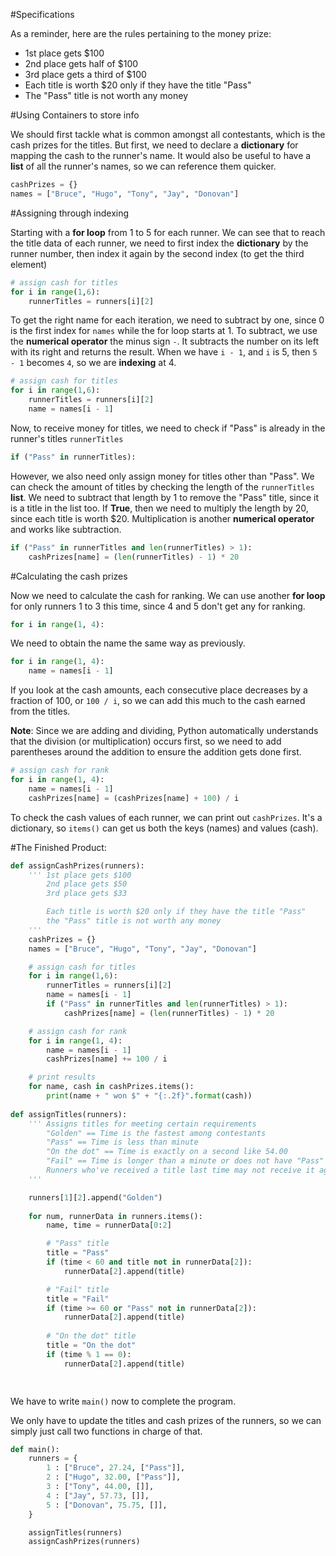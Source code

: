 <!--title={Assigning Cash Prizes}-->
<!--badges={Python:30}-->
<!--concepts={If Statements.md,Numerical Operators.md,For Loops.md,2D Lists.md, Indexing Lists.md}-->

#Specifications

As a reminder, here are the rules pertaining to the money prize:

- 1st place gets $100
- 2nd place gets half of $100
- 3rd place gets a third of $100
- Each title is worth $20 only if they have the title "Pass"
- The "Pass" title is not worth any money

#Using Containers to store info

We should first tackle what is common amongst all contestants, which is the cash prizes for the titles. But first, we need to declare a **dictionary** for mapping the cash to the runner's name. It would also be useful to have a **list** of all the runner's names, so we can reference them quicker.

```python
cashPrizes = {}
names = ["Bruce", "Hugo", "Tony", "Jay", "Donovan"]
```

#Assigning through indexing

Starting with a **for loop** from 1 to 5 for each runner. We can see that to reach the title data of each runner, we need to first index the **dictionary** by the runner number, then index it again by the second index (to get the third element)

```python
# assign cash for titles
for i in range(1,6):
    runnerTitles = runners[i][2]
```

To get the right name for each iteration, we need to subtract by one, since 0 is the first index for `names` while the for loop starts at 1. To subtract, we use the **numerical operator** the minus sign `-`. It subtracts the number on its left with its right and returns the result. When we have `i - 1`, and `i` is 5, then `5 - 1` becomes `4`, so we are **indexing** at 4.

```python
# assign cash for titles
for i in range(1,6):
    runnerTitles = runners[i][2]
    name = names[i - 1]
```

Now, to receive money for titles, we need to check if "Pass" is already in the runner's titles `runnerTitles`

```python
if ("Pass" in runnerTitles):
```

However, we also need only assign money for titles other than "Pass". We can check the amount of titles by checking the length of the `runnerTitles` **list**. We need to subtract that length by 1 to remove the "Pass" title, since it is a title in the list too. If **True**, then we need to multiply the length by 20, since each title is worth $20. Multiplication is another **numerical operator** and works like subtraction.

```python
if ("Pass" in runnerTitles and len(runnerTitles) > 1):
	cashPrizes[name] = (len(runnerTitles) - 1) * 20
```

#Calculating the cash prizes 

Now we need to calculate the cash for ranking. We can use another **for loop** for only runners 1 to 3 this time, since 4 and 5 don't get any for ranking.

```python
for i in range(1, 4):
```

We need to obtain the name the same way as previously.

```python
for i in range(1, 4):
    name = names[i - 1]
```

If you look at the cash amounts, each consecutive place decreases by a fraction of 100, or `100 / i`, so we can add this much to the cash earned from the titles.

**Note**: Since we are adding and dividing, Python automatically understands that the division (or multiplication) occurs first, so we need to add parentheses around the addition to ensure the addition gets done first.

```python
# assign cash for rank
for i in range(1, 4):
    name = names[i - 1]
    cashPrizes[name] = (cashPrizes[name] + 100) / i
```

To check the cash values of each runner, we can print out `cashPrizes`. It's a dictionary, so `items()` can get us both the keys (names) and values (cash).

#The Finished Product:

```python
def assignCashPrizes(runners):
    ''' 1st place gets $100
        2nd place gets $50
        3rd place gets $33

        Each title is worth $20 only if they have the title "Pass"
        the "Pass" title is not worth any money
    '''
    cashPrizes = {}
    names = ["Bruce", "Hugo", "Tony", "Jay", "Donovan"]

    # assign cash for titles
    for i in range(1,6):
        runnerTitles = runners[i][2]
        name = names[i - 1]
        if ("Pass" in runnerTitles and len(runnerTitles) > 1):
            cashPrizes[name] = (len(runnerTitles) - 1) * 20

    # assign cash for rank
    for i in range(1, 4):
        name = names[i - 1]
        cashPrizes[name] += 100 / i

    # print results
    for name, cash in cashPrizes.items():
        print(name + " won $" + "{:.2f}".format(cash))
    
def assignTitles(runners):
    ''' Assigns titles for meeting certain requirements
        "Golden" == Time is the fastest among contestants
        "Pass" == Time is less than minute
        "On the dot" == Time is exactly on a second like 54.00
        "Fail" == Time is longer than a minute or does not have "Pass"
        Runners who've received a title last time may not receive it again
    '''

    runners[1][2].append("Golden")
    
    for num, runnerData in runners.items():
        name, time = runnerData[0:2]

        # "Pass" title
        title = "Pass"
        if (time < 60 and title not in runnerData[2]):
            runnerData[2].append(title)

        # "Fail" title
        title = "Fail"
        if (time >= 60 or "Pass" not in runnerData[2]):
            runnerData[2].append(title)
            
        # "On the dot" title
        title = "On the dot"
        if (time % 1 == 0):
            runnerData[2].append(title)

            
```

We have to write `main()` now to complete the program.

We only have to update the titles and cash prizes of the runners, so we can simply just call two functions in charge of that.

```python
def main():
    runners = {
        1 : ["Bruce", 27.24, ["Pass"]],
        2 : ["Hugo", 32.00, ["Pass"]],
        3 : ["Tony", 44.00, []],
        4 : ["Jay", 57.73, []],
        5 : ["Donovan", 75.75, []],
    }

    assignTitles(runners)
    assignCashPrizes(runners)
    
```

